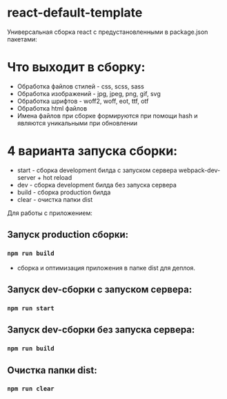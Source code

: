 # react-default-template

<p>Универсальная сборка react с предустановленными в package.json пакетами:</p>

# Что выходит в сборку:
<ul>
  <li>Обработка файлов стилей - css, scss, sass</li>
  <li>Обработка изображений - jpg, jpeg, png, gif, svg</li>
  <li>Обработка шрифтов - woff2, woff, eot, ttf, otf</li>
  <li>Обработка html файлов</li>
  <li>Имена файлов при сборке формируются при помощи hash и являются уникальными при обновлении</li>
</ul>

# 4 варианта запуска сборки:
<ul>
  <li>start - сборка development билда с запуском сервера webpack-dev-server + hot reload</li>
  <li>dev - сборка development билда без запуска сервера</li>
  <li>build - сборка production билда</li>
  <li>clear - очистка папки dist</li>
</ul>

<p>Для работы с приложением:</p>

## Запуск production сборки:
### `npm run build`

- сборка и оптимизация приложения в папке dist для деплоя.

## Запуск dev-сборки с запуском сервера:
### `npm run start`

## Запуск dev-сборки без запуска сервера:
### `npm run build`

## Очистка папки dist:
### `npm run clear`
